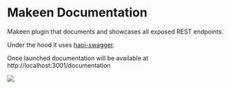 Makeen Documentation
====================

Makeen plugin that documents and showcases all exposed REST endpoints.

Under the hood it uses [hapi-swagger](https://github.com/glennjones/hapi-swagger).

Once launched documentation will be available at http://localhost:3001/documentation

![](https://github.com/makeen-project/makeen/tree/feature/doc/packages/documentation/assets/makeen_doc.png)
